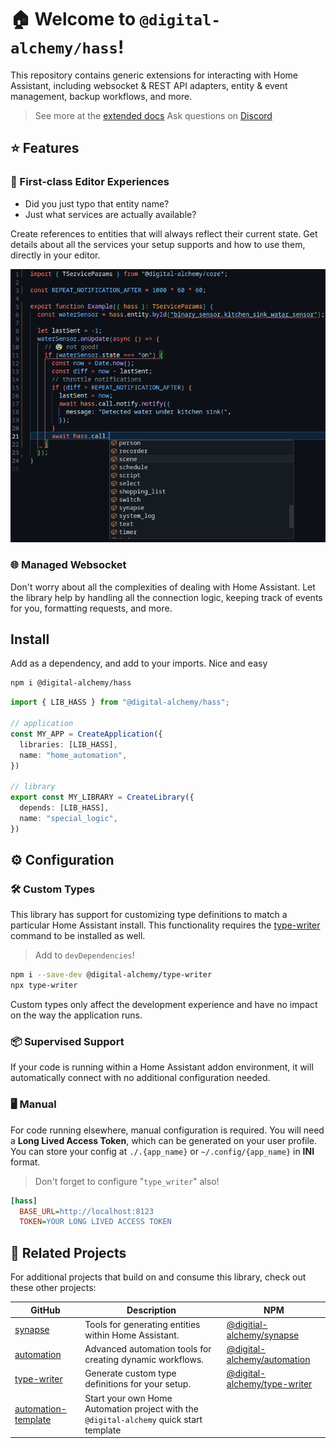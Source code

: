 # 🏠 Welcome to `@digital-alchemy/hass`!

This repository contains generic extensions for interacting with Home Assistant, including websocket & REST API adapters, entity & event management, backup workflows, and more.

> See more at the [extended docs](https://docs.digital-alchemy.app/02-Home-Automation/02.01-hass/%F0%9F%A7%AD-Hass-Overview)
> Ask questions on [Discord](https://discord.digital-alchemy.app)

## ⭐ Features
### 📝 First-class Editor Experiences

- Did you just typo that entity name?
- Just what services are actually available?

Create references to entities that will always reflect their current state. Get details about all the services your setup supports and how to use them, directly in your editor.

![editor](./docs/editor.png)

### 🌐 Managed Websocket

Don't worry about all the complexities of dealing with Home Assistant. Let the library help by handling all the connection logic, keeping track of events for you, formatting requests, and more.

## Install

Add as a dependency, and add to your imports. Nice and easy

```bash
npm i @digital-alchemy/hass
```

```typescript
import { LIB_HASS } from "@digital-alchemy/hass";

// application
const MY_APP = CreateApplication({
  libraries: [LIB_HASS],
  name: "home_automation",
})

// library
export const MY_LIBRARY = CreateLibrary({
  depends: [LIB_HASS],
  name: "special_logic",
})
```

## ⚙️ Configuration
### 🛠 Custom Types

This library has support for customizing type definitions to match a particular Home Assistant install. This functionality requires the [type-writer](https://github.com/Digital-Alchemy-TS/type-writer) command to be installed as well.

> Add to `devDependencies`!
```bash
npm i --save-dev @digital-alchemy/type-writer
npx type-writer
```
Custom types only affect the development experience and have no impact on the way the application runs.

### 📦 Supervised Support

If your code is running within a Home Assistant addon environment, it will automatically connect with no additional configuration needed.

### 🖥 Manual

For code running elsewhere, manual configuration is required. You will need a **Long Lived Access Token**, which can be generated on your user profile. You can store your config at `./.{app_name}` or `~/.config/{app_name}` in **INI** format.

> Don't forget to configure "`type_writer`" also!

```ini
[hass]
  BASE_URL=http://localhost:8123
  TOKEN=YOUR LONG LIVED ACCESS TOKEN
```
## 🤝 Related Projects

For additional projects that build on and consume this library, check out these other projects:

| GitHub                                                              | Description                                                                             | NPM                                                                                      |
| ------------------------------------------------------------------- | --------------------------------------------------------------------------------------- | ---------------------------------------------------------------------------------------- |
| [synapse](https://github.com/Digital-Alchemy-TS/synapse)            | Tools for generating entities within Home Assistant.                                    | [@digitial-alchemy/synapse](https://www.npmjs.com/package/@digital-alchemy/synapse)      |
| [automation](https://github.com/Digital-Alchemy-TS/automation)      | Advanced automation tools for creating dynamic workflows.                               | [@digital-alchemy/automation](https://www.npmjs.com/package/@digital-alchemy/automation) |
| [type-writer](https://github.com/Digital-Alchemy-TS/terminal)       | Generate custom type definitions for your setup.                                        | [@digital-alchemy/type-writer](https://www.npmjs.com/package/@digital-alchemy/terminal)  |
| [automation-template](https://github.com/Digital-Alchemy-TS/gotify) | Start your own Home Automation project with the `@digital-alchemy` quick start template |                                                                                          |
